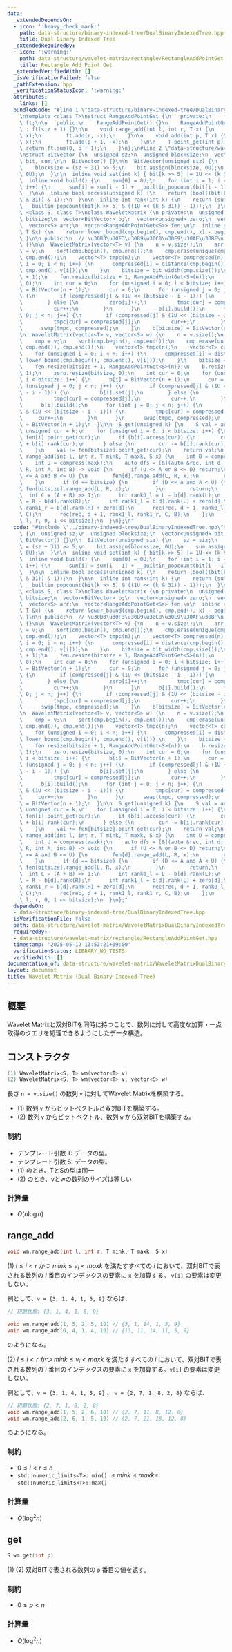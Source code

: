 ```yaml
---
data:
  _extendedDependsOn:
  - icon: ':heavy_check_mark:'
    path: data-structure/binary-indexed-tree/DualBinaryIndexedTree.hpp
    title: Dual Binary Indexed Tree
  _extendedRequiredBy:
  - icon: ':warning:'
    path: data-structure/wavelet-matrix/rectangle/RectangleAddPointGet.hpp
    title: Rectangle Add Point Get
  _extendedVerifiedWith: []
  _isVerificationFailed: false
  _pathExtension: hpp
  _verificationStatusIcon: ':warning:'
  attributes:
    links: []
  bundledCode: "#line 1 \"data-structure/binary-indexed-tree/DualBinaryIndexedTree.hpp\"\
    \ntemplate <class T>\nstruct RangeAddPointGet {\n   private:\n    fenwick_tree<T>\
    \ ft;\n\n   public:\n    RangeAddPointGet() {}\n    RangeAddPointGet(int siz)\
    \ : ft(siz + 1) {}\n\n    void range_add(int l, int r, T x) {\n        ft.add(l,\
    \ x);\n        ft.add(r, -x);\n    }\n\n    void add(int p, T x) {\n        ft.add(p,\
    \ x);\n        ft.add(p + 1, -x);\n    }\n\n    T point_get(int p) {\n       \
    \ return ft.sum(0, p + 1);\n    }\n};\n#line 2 \"data-structure/wavelet-matrix/WaveletMatrixDualBinaryIndexedTree.hpp\"\
    \nstruct BitVector {\n  unsigned sz;\n  unsigned blocksize;\n  vector<unsigned>\
    \ bit, sum;\n\n  BitVector() {}\n\n  BitVector(unsigned siz) {\n    sz = siz;\n\
    \    blocksize = (sz + 31) >> 5;\n    bit.assign(blocksize, 0U);\n    sum.assign(blocksize,\
    \ 0U);\n  }\n\n  inline void set(int k) { bit[k >> 5] |= 1U << (k & 31); }\n\n\
    \  inline void build() {\n    sum[0] = 0U;\n    for (int i = 1; i < blocksize;\
    \ i++) {\n      sum[i] = sum[i - 1] + __builtin_popcount(bit[i - 1]);\n    }\n\
    \  }\n\n  inline bool access(unsigned k) {\n    return (bool((bit[k >> 5] >> (k\
    \ & 31)) & 1));\n  }\n\n  inline int rank(int k) {\n    return (sum[k >> 5] +\
    \ __builtin_popcount(bit[k >> 5] & ((1U << (k & 31)) - 1)));\n  }\n};\n\ntemplate\
    \ <class S, class T>\nclass WaveletMatrix {\n private:\n  unsigned n;\n  unsigned\
    \ bitsize;\n  vector<BitVector> b;\n  vector<unsigned> zero;\n  vector<T> cmp;\n\
    \  vector<S> arr;\n  vector<RangeAddPointGet<S>> fen;\n\n  inline unsigned compress(const\
    \ T &x) {\n    return lower_bound(cmp.begin(), cmp.end(), x) - begin(cmp);\n \
    \ }\n\n public:\n  // \u30B3\u30F3\u30B9\u30C8\u30E9\u30AF\u30BF\n  WaveletMatrix()\
    \ {}\n\n  WaveletMatrix(vector<T> v) {\n    n = v.size();\n    arr = v;\n    cmp\
    \ = v;\n    sort(cmp.begin(), cmp.end());\n    cmp.erase(unique(cmp.begin(), cmp.end()),\
    \ cmp.end());\n    vector<T> tmpc(n);\n    vector<T> compressed(n);\n    for (unsigned\
    \ i = 0; i < n; i++) {\n      compressed[i] = distance(cmp.begin(), lower_bound(cmp.begin(),\
    \ cmp.end(), v[i]));\n    }\n    bitsize = bit_width(cmp.size());\n    b.resize(bitsize\
    \ + 1);\n    fen.resize(bitsize + 1, RangeAddPointGet<S>(n));\n    zero.resize(bitsize,\
    \ 0);\n    int cur = 0;\n    for (unsigned i = 0; i < bitsize; i++) {\n      b[i]\
    \ = BitVector(n + 1);\n      cur = 0;\n      for (unsigned j = 0; j < n; j++)\
    \ {\n        if (compressed[j] & (1U << (bitsize - i - 1))) {\n          b[i].set(j);\n\
    \        } else {\n          zero[i]++;\n          tmpc[cur] = compressed[j];\n\
    \          cur++;\n        }\n      }\n      b[i].build();\n      for (int j =\
    \ 0; j < n; j++) {\n        if (compressed[j] & (1U << (bitsize - i - 1))) {\n\
    \          tmpc[cur] = compressed[j];\n          cur++;\n        }\n      }\n\
    \      swap(tmpc, compressed);\n    }\n    b[bitsize] = BitVector(n + 1);\n  }\n\
    \n  WaveletMatrix(vector<T> v, vector<S> w) {\n    n = v.size();\n    arr = w;\n\
    \    cmp = v;\n    sort(cmp.begin(), cmp.end());\n    cmp.erase(unique(cmp.begin(),\
    \ cmp.end()), cmp.end());\n    vector<T> tmpc(n);\n    vector<T> compressed(n);\n\
    \    for (unsigned i = 0; i < n; i++) {\n      compressed[i] = distance(cmp.begin(),\
    \ lower_bound(cmp.begin(), cmp.end(), v[i]));\n    }\n    bitsize = bit_width(cmp.size());\n\
    \    fen.resize(bitsize + 1, RangeAddPointGet<S>(n));\n    b.resize(bitsize +\
    \ 1);\n    zero.resize(bitsize, 0);\n    int cur = 0;\n    for (unsigned i = 0;\
    \ i < bitsize; i++) {\n      b[i] = BitVector(n + 1);\n      cur = 0;\n      for\
    \ (unsigned j = 0; j < n; j++) {\n        if (compressed[j] & (1U << (bitsize\
    \ - i - 1))) {\n          b[i].set(j);\n        } else {\n          zero[i]++;\n\
    \          tmpc[cur] = compressed[j];\n          cur++;\n        }\n      }\n\
    \      b[i].build();\n      for (int j = 0; j < n; j++) {\n        if (compressed[j]\
    \ & (1U << (bitsize - i - 1))) {\n          tmpc[cur] = compressed[j];\n     \
    \     cur++;\n        }\n      }\n      swap(tmpc, compressed);\n    }\n    b[bitsize]\
    \ = BitVector(n + 1);\n  }\n\n  S get(unsigned k) {\n    S val = arr[k];\n   \
    \ unsigned cur = k;\n    for (unsigned i = 0; i < bitsize; i++) {\n      val +=\
    \ fen[i].point_get(cur);\n      if (b[i].access(cur)) {\n        cur = zero[i]\
    \ + b[i].rank(cur);\n      } else {\n        cur -= b[i].rank(cur);\n      }\n\
    \    }\n    val += fen[bitsize].point_get(cur);\n    return val;\n  }\n\n  void\
    \ range_add(int l, int r, T mink, T maxk, S x) {\n    int D = compress(mink);\n\
    \    int U = compress(maxk);\n    auto dfs = [&](auto &rec, int d, int L, int\
    \ R, int A, int B) -> void {\n      if (U <= A or B <= D) return;\n      if (D\
    \ <= A and B <= U) {\n        fen[d].range_add(L, R, x);\n        return;\n  \
    \    }\n      if (d == bitsize) {\n        if (D <= A and A < U) {\n         \
    \ fen[bitsize].range_add(L, R, x);\n        }\n        return;\n      }\n    \
    \  int C = (A + B) >> 1;\n      int rank0_l = L - b[d].rank(L);\n      int rank0_r\
    \ = R - b[d].rank(R);\n      int rank1_l = b[d].rank(L) + zero[d];\n      int\
    \ rank1_r = b[d].rank(R) + zero[d];\n      rec(rec, d + 1, rank0_l, rank0_r, A,\
    \ C);\n      rec(rec, d + 1, rank1_l, rank1_r, C, B);\n    };\n    dfs(dfs, 0,\
    \ l, r, 0, 1 << bitsize);\n  }\n};\n"
  code: "#include \"../binary-indexed-tree/DualBinaryIndexedTree.hpp\"\nstruct BitVector\
    \ {\n  unsigned sz;\n  unsigned blocksize;\n  vector<unsigned> bit, sum;\n\n \
    \ BitVector() {}\n\n  BitVector(unsigned siz) {\n    sz = siz;\n    blocksize\
    \ = (sz + 31) >> 5;\n    bit.assign(blocksize, 0U);\n    sum.assign(blocksize,\
    \ 0U);\n  }\n\n  inline void set(int k) { bit[k >> 5] |= 1U << (k & 31); }\n\n\
    \  inline void build() {\n    sum[0] = 0U;\n    for (int i = 1; i < blocksize;\
    \ i++) {\n      sum[i] = sum[i - 1] + __builtin_popcount(bit[i - 1]);\n    }\n\
    \  }\n\n  inline bool access(unsigned k) {\n    return (bool((bit[k >> 5] >> (k\
    \ & 31)) & 1));\n  }\n\n  inline int rank(int k) {\n    return (sum[k >> 5] +\
    \ __builtin_popcount(bit[k >> 5] & ((1U << (k & 31)) - 1)));\n  }\n};\n\ntemplate\
    \ <class S, class T>\nclass WaveletMatrix {\n private:\n  unsigned n;\n  unsigned\
    \ bitsize;\n  vector<BitVector> b;\n  vector<unsigned> zero;\n  vector<T> cmp;\n\
    \  vector<S> arr;\n  vector<RangeAddPointGet<S>> fen;\n\n  inline unsigned compress(const\
    \ T &x) {\n    return lower_bound(cmp.begin(), cmp.end(), x) - begin(cmp);\n \
    \ }\n\n public:\n  // \u30B3\u30F3\u30B9\u30C8\u30E9\u30AF\u30BF\n  WaveletMatrix()\
    \ {}\n\n  WaveletMatrix(vector<T> v) {\n    n = v.size();\n    arr = v;\n    cmp\
    \ = v;\n    sort(cmp.begin(), cmp.end());\n    cmp.erase(unique(cmp.begin(), cmp.end()),\
    \ cmp.end());\n    vector<T> tmpc(n);\n    vector<T> compressed(n);\n    for (unsigned\
    \ i = 0; i < n; i++) {\n      compressed[i] = distance(cmp.begin(), lower_bound(cmp.begin(),\
    \ cmp.end(), v[i]));\n    }\n    bitsize = bit_width(cmp.size());\n    b.resize(bitsize\
    \ + 1);\n    fen.resize(bitsize + 1, RangeAddPointGet<S>(n));\n    zero.resize(bitsize,\
    \ 0);\n    int cur = 0;\n    for (unsigned i = 0; i < bitsize; i++) {\n      b[i]\
    \ = BitVector(n + 1);\n      cur = 0;\n      for (unsigned j = 0; j < n; j++)\
    \ {\n        if (compressed[j] & (1U << (bitsize - i - 1))) {\n          b[i].set(j);\n\
    \        } else {\n          zero[i]++;\n          tmpc[cur] = compressed[j];\n\
    \          cur++;\n        }\n      }\n      b[i].build();\n      for (int j =\
    \ 0; j < n; j++) {\n        if (compressed[j] & (1U << (bitsize - i - 1))) {\n\
    \          tmpc[cur] = compressed[j];\n          cur++;\n        }\n      }\n\
    \      swap(tmpc, compressed);\n    }\n    b[bitsize] = BitVector(n + 1);\n  }\n\
    \n  WaveletMatrix(vector<T> v, vector<S> w) {\n    n = v.size();\n    arr = w;\n\
    \    cmp = v;\n    sort(cmp.begin(), cmp.end());\n    cmp.erase(unique(cmp.begin(),\
    \ cmp.end()), cmp.end());\n    vector<T> tmpc(n);\n    vector<T> compressed(n);\n\
    \    for (unsigned i = 0; i < n; i++) {\n      compressed[i] = distance(cmp.begin(),\
    \ lower_bound(cmp.begin(), cmp.end(), v[i]));\n    }\n    bitsize = bit_width(cmp.size());\n\
    \    fen.resize(bitsize + 1, RangeAddPointGet<S>(n));\n    b.resize(bitsize +\
    \ 1);\n    zero.resize(bitsize, 0);\n    int cur = 0;\n    for (unsigned i = 0;\
    \ i < bitsize; i++) {\n      b[i] = BitVector(n + 1);\n      cur = 0;\n      for\
    \ (unsigned j = 0; j < n; j++) {\n        if (compressed[j] & (1U << (bitsize\
    \ - i - 1))) {\n          b[i].set(j);\n        } else {\n          zero[i]++;\n\
    \          tmpc[cur] = compressed[j];\n          cur++;\n        }\n      }\n\
    \      b[i].build();\n      for (int j = 0; j < n; j++) {\n        if (compressed[j]\
    \ & (1U << (bitsize - i - 1))) {\n          tmpc[cur] = compressed[j];\n     \
    \     cur++;\n        }\n      }\n      swap(tmpc, compressed);\n    }\n    b[bitsize]\
    \ = BitVector(n + 1);\n  }\n\n  S get(unsigned k) {\n    S val = arr[k];\n   \
    \ unsigned cur = k;\n    for (unsigned i = 0; i < bitsize; i++) {\n      val +=\
    \ fen[i].point_get(cur);\n      if (b[i].access(cur)) {\n        cur = zero[i]\
    \ + b[i].rank(cur);\n      } else {\n        cur -= b[i].rank(cur);\n      }\n\
    \    }\n    val += fen[bitsize].point_get(cur);\n    return val;\n  }\n\n  void\
    \ range_add(int l, int r, T mink, T maxk, S x) {\n    int D = compress(mink);\n\
    \    int U = compress(maxk);\n    auto dfs = [&](auto &rec, int d, int L, int\
    \ R, int A, int B) -> void {\n      if (U <= A or B <= D) return;\n      if (D\
    \ <= A and B <= U) {\n        fen[d].range_add(L, R, x);\n        return;\n  \
    \    }\n      if (d == bitsize) {\n        if (D <= A and A < U) {\n         \
    \ fen[bitsize].range_add(L, R, x);\n        }\n        return;\n      }\n    \
    \  int C = (A + B) >> 1;\n      int rank0_l = L - b[d].rank(L);\n      int rank0_r\
    \ = R - b[d].rank(R);\n      int rank1_l = b[d].rank(L) + zero[d];\n      int\
    \ rank1_r = b[d].rank(R) + zero[d];\n      rec(rec, d + 1, rank0_l, rank0_r, A,\
    \ C);\n      rec(rec, d + 1, rank1_l, rank1_r, C, B);\n    };\n    dfs(dfs, 0,\
    \ l, r, 0, 1 << bitsize);\n  }\n};"
  dependsOn:
  - data-structure/binary-indexed-tree/DualBinaryIndexedTree.hpp
  isVerificationFile: false
  path: data-structure/wavelet-matrix/WaveletMatrixDualBinaryIndexedTree.hpp
  requiredBy:
  - data-structure/wavelet-matrix/rectangle/RectangleAddPointGet.hpp
  timestamp: '2025-05-12 13:53:21+09:00'
  verificationStatus: LIBRARY_NO_TESTS
  verifiedWith: []
documentation_of: data-structure/wavelet-matrix/WaveletMatrixDualBinaryIndexedTree.hpp
layout: document
title: Wavelet Matrix (Dual Binary Indexed Tree)
---
```


## 概要

Wavelet Matrixと双対BITを同時に持つことで、数列に対して高度な加算・一点取得のクエリを処理できるようにしたデータ構造。


## コンストラクタ

```cpp
(1) WaveletMatrix<S, T> wm(vector<T> v)
(2) WaveletMatrix<S, T> wm(vector<T> v, vector<S> w)
```

長さ `n = v.size()` の数列 `v` に対してWavelet Matrixを構築する。
- (1) 数列 `v` からビットベクトルと双対BITを構築する。
- (2) 数列 `v` からビットベクトル、数列 `w` から双対BITを構築する。



### 制約

- テンプレート引数 T: データの型。
- テンプレート引数 S: データの型。
- (1) のとき、TとSの型は同一
- (2) のとき、vとwの数列のサイズは等しい

### 計算量
- $O(n\log{n})$



## range_add

```cpp
void wm.range_add(int l, int r, T mink, T maxk, S x)
```

(1)  $l\leq i \lt r$ かつ $mink \leq v_i \lt maxk$ を満たすすべての $i$ において、双対BITで表される数列の $i$ 番目のインデックスの要素に `x` を加算する。 `v[i]` の要素は変更しない。

例として、`v = {3, 1, 4, 1, 5, 9}` ならば、 


```cpp
// 初期状態: {3, 1, 4, 1, 5, 9}

void wm.range_add(1, 5, 2, 5, 10) // {3, 1, 14, 1, 5, 9}
void wm.range_add(0, 4, 1, 4, 10) // {13, 11, 14, 11, 5, 9}
```

のようになる。

(2)  $l\leq i \lt r$ かつ $mink \leq v_i \lt maxk$ を満たすすべての $i$ において、双対BITで表される数列の $i$ 番目のインデックスの要素に `x` を加算する。`v[i]` の要素は変更しない。

例として、`v = {3, 1, 4, 1, 5, 9}` 、 `w = {2, 7, 1, 8, 2, 8}` ならば、 

```cpp
// 初期状態: {2, 7, 1, 8, 2, 8}
void wm.range_add(1, 5, 2, 6, 10) // {2, 7, 11, 8, 12, 8}
void wm.range_add(2, 6, 1, 5, 10) // {2, 7, 21, 18, 12, 8}
```

のようになる。

### 制約
- $0 \leq l \lt r \leq n$
- `std::numeric_limits<T>::min()` $\leq mink \leq maxk \leq$ `std::numeric_limits<T>::max()`


### 計算量
- $O(\log^2{n})$


## get

```cpp
S wm.get(int p)
```

(1) (2)  双対BITで表される数列の `p` 番目の値を返す。 


### 制約
- $0 \leq p \lt n$

### 計算量
- $O(\log^2{n})$




